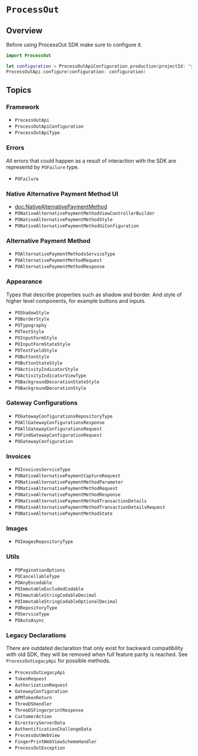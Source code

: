 # ``ProcessOut``

## Overview

Before using ProcessOut SDK make sure to configure it.

```swift
import ProcessOut

let configuration = ProcessOutApiConfiguration.production(projectId: "your_project_id")
ProcessOutApi.configure(configuration: configuration)
```

## Topics

### Framework

- ``ProcessOutApi``
- ``ProcessOutApiConfiguration``
- ``ProcessOutApiType``

### Errors

All errors that could happen as a result of interaction with the SDK are representd by ``POFailure`` type.

- ``POFailure``

### Native Alternative Payment Method UI

- <doc:NativeAlternativePaymentMethod>
- ``PONativeAlternativePaymentMethodViewControllerBuilder``
- ``PONativeAlternativePaymentMethodStyle``
- ``PONativeAlternativePaymentMethodUiConfiguration``

### Alternative Payment Method

- ``POAlternativePaymentMethodsServiceType``
-  ``POAlternativePaymentMethodRequest``
-  ``POAlternativePaymentMethodResponse``

### Appearance

Types that describe properties such as shadow and border. And style of higher level components, for example buttons and inputs.

- ``POShadowStyle``
- ``POBorderStyle``
- ``POTypography``
- ``POTextStyle``
- ``POInputFormStyle``
- ``POInputFormStateStyle``
- ``POTextFieldStyle``
- ``POButtonStyle``
- ``POButtonStateStyle``
- ``POActivityIndicatorStyle``
- ``POActivityIndicatorViewType``
- ``POBackgroundDecorationStateStyle``
- ``POBackgroundDecorationStyle``

### Gateway Configurations

- ``POGatewayConfigurationsRepositoryType``
- ``POAllGatewayConfigurationsResponse``
- ``POAllGatewayConfigurationsRequest``
- ``POFindGatewayConfigurationRequest``
- ``POGatewayConfiguration``

### Invoices

- ``POInvoicesServiceType``
- ``PONativeAlternativePaymentCaptureRequest``
- ``PONativeAlternativePaymentMethodParameter``
- ``PONativeAlternativePaymentMethodRequest``
- ``PONativeAlternativePaymentMethodResponse``
- ``PONativeAlternativePaymentMethodTransactionDetails``
- ``PONativeAlternativePaymentMethodTransactionDetailsRequest``
- ``PONativeAlternativePaymentMethodState``

### Images

- ``POImagesRepositoryType``

### Utils

- ``POPaginationOptions``
- ``POCancellableType``
- ``POAnyEncodable``
- ``POImmutableExcludedCodable``
- ``POImmutableStringCodableDecimal``
- ``POImmutableStringCodableOptionalDecimal``
- ``PORepositoryType``
- ``POServiceType``
- ``POAutoAsync``

### Legacy Declarations

There are outdated declaration that only exist for backward compatibility with old SDK, they will be removed when
full feature parity is reached. See ``ProcessOutLegacyApi`` for possible methods.

- ``ProcessOutLegacyApi``
- ``TokenRequest``
- ``AuthorizationRequest``
- ``GatewayConfiguration``
- ``APMTokenReturn``
- ``ThreeDSHandler``
- ``ThreeDSFingerprintResponse``
- ``CustomerAction``
- ``DirectoryServerData``
- ``AuthentificationChallengeData``
- ``ProcessOutWebView``
- ``FingerPrintWebViewSchemeHandler``
- ``ProcessOutException``
